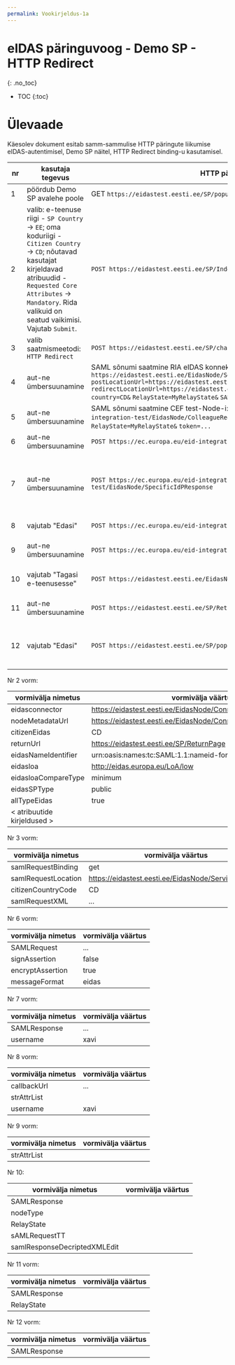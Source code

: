```yaml
---
permalink: Vookirjeldus-1a
---
```


# eIDAS päringuvoog - Demo SP - HTTP Redirect
{: .no_toc}

- TOC
{:toc}

# Ülevaade

Käesolev dokument esitab samm-sammulise HTTP päringute liikumise eIDAS-autentimisel, Demo SP näitel, HTTP Redirect binding-u kasutamisel.

| nr | kasutaja tegevus | HTTP päring | HTTP vastus |
|----|------------------|-------------|-------------|
| 1  | pöördub Demo SP avalehe poole | GET `https://eidastest.eesti.ee/SP/populateIndexPage` | Demo SP server saadab avalehe |
| 2  | valib: e-teenuse riigi - `SP Country` -> `EE`; oma koduriigi - `Citizen Country` -> `CD`; nõutavad kasutajat kirjeldavad atribuudid - `Requested Core Attributes` -> `Mandatory`. Rida valikuid on seatud vaikimisi. Vajutab `Submit`. | `POST https://eidastest.eesti.ee/SP/IndexPage.action` | Demo SP server saadab lehe, millel näidatakse koostatavat SAML sõnumit |
| 3  | valib saatmismeetodi: `HTTP Redirect` | `POST https://eidastest.eesti.ee/SP/changeProtocolBinding.action` | Demo SP server saadab ümbersuunamiskorralduse |
| 4  | aut-ne ümbersuunamine | SAML sõnumi saatmine RIA eIDAS konnektorteenusesse: `GET https://eidastest.eesti.ee/EidasNode/ServiceProvider?` `postLocationUrl=https://eidastest.eesti.ee/EidasNode/ServiceProvider&` `redirectLocationUrl=https://eidastest.eesti.ee/EidasNode/ServiceProvider&` `country=CD&` `RelayState=MyRelayState&` `SAMLRequest= ... &` `sendmethods=GET` | konnektorteenus saadab ümbersuunamiskorralduse |
| 5  | aut-ne ümbersuunamine | SAML sõnumi saatmine CEF test-Node-i: `GET https://ec.europa.eu/eid-integration-test/EidasNode/ColleagueRequest?` `SAMLRequest=...&` `RelayState=MyRelayState&` `token=...` | CEF test-Node saadab ümbersuunamiskorralduse | 
| 6  | aut-ne ümbersuunamine | `POST https://ec.europa.eu/eid-integration-test/IdP/AuthenticateCitizen` | CEF test-Node saadab ümbersuunamiskorralduse |
| 7  | aut-ne ümbersuunamine | `POST https://ec.europa.eu/eid-integration-test/EidasNode/SpecificIdPResponse` | CEF test-Node saadab lehe, kus teatab, et tegu on eIDAS autentimisteenusega ja palub kasutaja nõusolekut (consent) protsessiga edasiminekuks |
| 8  | vajutab "Edasi" | `POST https://ec.europa.eu/eid-integration-test/AP/ConsentValue` | CEF test-Node saadab ümbersuunamiskorralduse |
| 9  | aut-ne ümbersuunamine | `POST https://ec.europa.eu/eid-integration-test/EidasNode/APSelector` | CEF test-Node saadab lehe, millel teatab, et "Login succeeded" |
| 10 | vajutab "Tagasi e-teenusesse"  | `POST https://eidastest.eesti.ee/EidasNode/ColleagueResponse` | RIA eIDAS konnektorteenus saabab ümbersuunamiskorraldus |
| 11 | aut-ne ümbersuunamine | `POST https://eidastest.eesti.ee/SP/ReturnPage` | Demo SP server saadab lehe, kus näidatakse saabunud SAML-sõnumit |
| 12 | vajutab "Edasi" | `POST https://eidastest.eesti.ee/SP/populateReturnPage` | Demo SP server saadab lehe, kus teatab "Login succeeded" ja kuvab SAML-autentimisvastuses saadud atribuudid |


Nr 2 vorm:

| vormivälja nimetus | vormivälja väärtus |
|--------------------|--------------------|
| eidasconnector | https://eidastest.eesti.ee/EidasNode/ConnectorResponderMetadata |
| nodeMetadataUrl | https://eidastest.eesti.ee/EidasNode/ConnectorResponderMetadata |
| citizenEidas | CD |
| returnUrl | https://eidastest.eesti.ee/SP/ReturnPage |
| eidasNameIdentifier | urn:oasis:names:tc:SAML:1.1:nameid-format:unspecified |
| eidasloa | http://eidas.europa.eu/LoA/low |
| eidasloaCompareType | minimum |
| eidasSPType | public |
| allTypeEidas | true |
| < atribuutide kirjeldused > |  |

Nr 3 vorm:

| vormivälja nimetus | vormivälja väärtus |
|--------------------|--------------------|
| samlRequestBinding | get |
| samlRequestLocation |	https://eidastest.eesti.ee/EidasNode/ServiceProvider |
| citizenCountryCode |	CD |
| samlRequestXML | ... |

Nr 6 vorm:

| vormivälja nimetus | vormivälja väärtus |
|--------------------|--------------------|
| SAMLRequest | ... |
| signAssertion | false |
| encryptAssertion | true |
| messageFormat | eidas |

Nr 7 vorm:

| vormivälja nimetus | vormivälja väärtus |
|--------------------|--------------------|
| SAMLResponse | ... |
| username     | xavi |

Nr 8 vorm:

| vormivälja nimetus | vormivälja väärtus |
|--------------------|--------------------|
| callbackUrl | ... |
| strAttrList | |
| username | xavi |

Nr 9 vorm:

| vormivälja nimetus | vormivälja väärtus |
|--------------------|--------------------|
| strAttrList | |

Nr 10:

| vormivälja nimetus | vormivälja väärtus |
|--------------------|--------------------|
| SAMLResponse | |
| nodeType | |
| RelayState | |
| sAMLRequestTT | |
| samlResponseDecriptedXMLEdit | |

Nr 11 vorm:

| vormivälja nimetus | vormivälja väärtus |
|--------------------|--------------------|
| SAMLResponse | |
| RelayState | |

Nr 12 vorm:

| vormivälja nimetus | vormivälja väärtus |
|--------------------|--------------------|
| SAMLResponse | |


